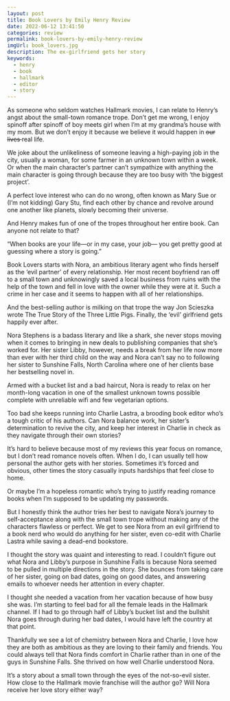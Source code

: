 ```yaml
---
layout: post
title: Book Lovers by Emily Henry Review
date: 2022-06-12 13:41:50
categories: review
permalink: book-lovers-by-emily-henry-review
imgUrl: book_lovers.jpg
description: The ex-girlfriend gets her story
keywords:
  - henry
  - book
  - hallmark
  - editor
  - story
---
```


As someone who seldom watches Hallmark movies, I can relate to Henry’s angst about the small-town romance trope. Don’t get me wrong, I enjoy spinoff after spinoff of boy meets girl when I’m at my grandma’s house with my mom. But we don’t enjoy it because we believe it would happen in <del> our lives </del> real life. 

We joke about the unlikeliness of someone leaving a high-paying job in the city, usually a woman, for some farmer in an unknown town within a week. Or when the main character’s partner can’t sympathize with anything the main character is going through because they are too busy with ‘the biggest project’. 

A perfect love interest who can do no wrong, often known as Mary Sue or (I’m not kidding) Gary Stu, find each other by chance and revolve around one another like planets, slowly becoming their universe. 

And Henry makes fun of one of the tropes throughout her entire book. Can anyone not relate to that?

“When books are your life—or in my case, your job— you get pretty good at guessing where a story is going.”

Book Lovers starts with Nora, an ambitious literary agent who finds herself as the ‘evil partner’ of every relationship. Her most recent boyfriend ran off to a small town and unknowingly saved a local business from ruins with the help of the town and fell in love with the owner while they were at it. Such a crime in her case and it seems to happen with all of her relationships. 

And the best-selling author is milking on that trope the way Jon Scieszka wrote The True Story of the Three Little Pigs. Finally, the ‘evil’ girlfriend gets happily ever after.

Nora Stephens is a badass literary and like a shark, she never stops moving when it comes to bringing in new deals to publishing companies that she’s worked for. Her sister Libby, however, needs a break from her life now more than ever with her third child on the way and Nora can’t say no to following her sister to Sunshine Falls, North Carolina where one of her clients base her bestselling novel in.

Armed with a bucket list and a bad haircut, Nora is ready to relax on her month-long vacation in one of the smallest unknown towns possible complete with unreliable wifi and few vegetarian options. 

Too bad she keeps running into Charlie Lastra, a brooding book editor who’s a tough critic of his authors. Can Nora balance work, her sister’s determination to revive the city, and keep her interest in Charlie in check as they navigate through their own stories? 

It’s hard to believe because most of my reviews this year focus on romance, but I don’t read romance novels often. When I do, I can usually tell how personal the author gets with her stories. Sometimes it’s forced and obvious, other times the story casually inputs hardships that feel close to home.

Or maybe I’m a hopeless romantic who’s trying to justify reading romance books when I’m supposed to be updating my passwords. 

But I honestly think the author tries her best to navigate Nora’s journey to self-acceptance along with the small town trope without making any of the characters flawless or perfect. We get to see Nora from an evil girlfriend to a book nerd who would do anything for her sister, even co-edit with Charlie Lastra while saving a dead-end bookstore.

I thought the story was quaint and interesting to read. I couldn’t figure out what Nora and Libby’s purpose in Sunshine Falls is because Nora seemed to be pulled in multiple directions in the story. She bounces from taking care of her sister, going on bad dates, going on good dates, and answering emails to whoever needs her attention in every chapter. 

I thought she needed a vacation from her vacation because of how busy she was. I’m starting to feel bad for all the female leads in the Hallmark channel. If I had to go through half of Libby’s bucket list and the bullshit Nora goes through during her bad dates, I would have left the country at that point.

Thankfully we see a lot of chemistry between Nora and Charlie, I love how they are both as ambitious as they are loving to their family and friends. You could always tell that Nora finds comfort in Charlie rather than in one of the guys in Sunshine Falls. She thrived on how well Charlie understood Nora.

It’s a story about a small town through the eyes of the not-so-evil sister. How close to the Hallmark movie franchise will the author go? Will Nora receive her love story either way?
